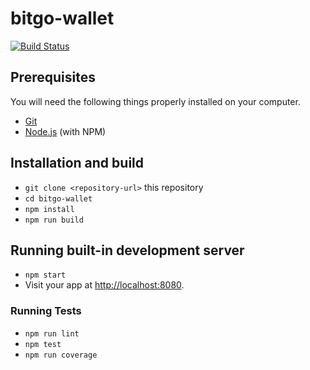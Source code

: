 # bitgo-wallet

[![Build Status](https://travis-ci.org/summerisgone/bitgo-wallet.svg?branch=react)](https://travis-ci.org/summerisgone/bitgo-wallet)


## Prerequisites

You will need the following things properly installed on your computer.

* [Git](https://git-scm.com/)
* [Node.js](https://nodejs.org/) (with NPM)


## Installation and build

* `git clone <repository-url>` this repository
* `cd bitgo-wallet`
* `npm install`
* `npm run build`

## Running built-in development server

* `npm start`
* Visit your app at [http://localhost:8080](http://localhost:8080).

### Running Tests

* `npm run lint`
* `npm test`
* `npm run coverage`
